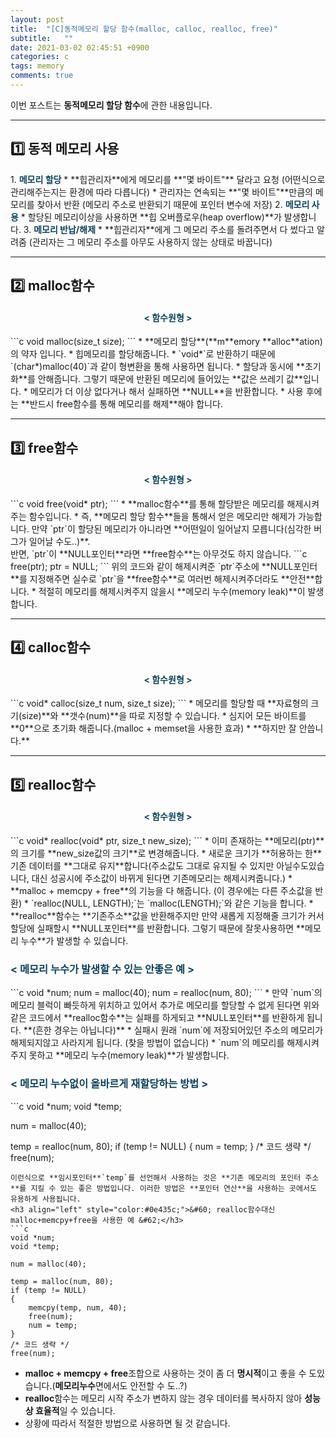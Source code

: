 ```yaml
---
layout: post
title:  "[C]동적메모리 할당 함수(malloc, calloc, realloc, free)"
subtitle:   ""
date: 2021-03-02 02:45:51 +0900
categories: c
tags: memory
comments: true 
---
```


이번 포스트는 **동적메모리 할당 함수**에 관한 내용입니다.

* * *
<h2>1️⃣ 동적 메모리 사용</h2>
1. <b style="color:#0e435c;">메모리 할당</b>
    * **힙관리자**에게 메모리를 **"몇 바이트"** 달라고 요청 (어떤식으로 관리해주는지는 환경에 따라 다릅니다)
    * 관리자는 연속되는 **"몇 바이트"**만큼의 메모리를 찾아서 반환 (메모리 주소로 반환되기 때문에 포인터 변수에 저장)
2. <b style="color:#0e435c;">메모리 사용</b>
    * 할당된 메모리이상을 사용하면 **힙 오버플로우(heap overflow)**가 발생합니다.
3. <b style="color:#0e435c;">메모리 반납/해제</b>
    * **힙관리자**에게 그 메모리 주소를 돌려주면서 다 썼다고 알려줌 (관리자는 그 메모리 주소를 아무도 사용하지 않는 상태로 바꿉니다)

* * *
<h2>2️⃣ malloc함수</h2>
<h4 align="middle" style="color:#0e435c;">&#60; 함수원형 &#62;</h4>
```c
void malloc(size_t size);
```
* **메모리 할당**(**m**emory **alloc**ation)의 약자 입니다.
* 힙메모리를 할당해줍니다.
* `void*`로 반환하기 때문에 `(char*)malloc(40)`과 같이 형변환을 통해 사용하면 됩니다.
* 할당과 동시에 **초기화**를 안해줍니다. 그렇기 때문에 반환된 메모리에 들어있는 **값은 쓰레기 값**입니다.
* 메모리가 더 이상 없다거나 해서 실패하면 **NULL**을 반환합니다.
* 사용 후에는 **반드시 free함수를 통해 메모리를 해제**해야 합니다.



* * *
<h2>3️⃣ free함수</h2>
<h4 align="middle" style="color:#0e435c;">&#60; 함수원형 &#62;</h4>
```c
void free(void* ptr);
```
* **malloc함수**를 통해 할당받은 메모리를 해제시켜주는 함수입니다.
* 즉, **메모리 할당 함수**들을 통해서 얻은 메모리만 해제가 가능합니다. 만약 `ptr`이 할당된 메모리가 아니라면 **어떤일이 일어날지 모릅니다(심각한 버그가 일어날 수도..)**.<br />반면, `ptr`이 **NULL포인터**라면 **free함수**는 아무것도 하지 않습니다.
    ```c
    free(ptr);
    ptr = NULL;
    ```
    위의 코드와 같이 해제시켜준 `ptr`주소에 **NULL포인터**를 지정해주면 실수로 `ptr`을 **free함수**로 여러번 해제시켜주더라도 **안전**합니다.
* 적절히 메모리를 해제시켜주지 않을시 **메모리 누수(memory leak)**이 발생합니다.

* * *
<h2>4️⃣ calloc함수</h2>
<h4 align="middle" style="color:#0e435c;">&#60; 함수원형 &#62;</h4>
```c
void* calloc(size_t num, size_t size);
```
* 메모리를 할당할 때 **자료형의 크기(size)**와 **갯수(num)**을 따로 지정할 수 있습니다.
* 심지어 모든 바이트를 **0**으로 초기화 해줍니다.(malloc + memset을 사용한 효과)
* **하지만 잘 안씁니다.**


* * *
<h2>5️⃣ realloc함수</h2>
<h4 align="middle" style="color:#0e435c;">&#60; 함수원형 &#62;</h4>
```c
void* realloc(void* ptr, size_t new_size);
```
* 이미 존재하는 **메모리(ptr)**의 크기를 **new_size값의 크기**로 변경해줍니다.
* 새로운 크기가 **허용하는 한** 기존 데이터를 **그대로 유지**합니다(주소값도 그대로 유지될 수 있지만 아닐수도있습니다, 대신 성공시에 주소값이 바뀌게 된다면 기존메모리는 해제시켜줍니다.)
* **malloc + memcpy + free**의 기능을 다 해줍니다. (이 경우에는 다른 주소값을 반환)
* `realloc(NULL, LENGTH);`는 `malloc(LENGTH);`와 같은 기능을 합니다.
* **realloc**함수는 **기존주소**값을 반환해주지만 만약 새롭게 지정해줄 크기가 커서 할당에 실패할시 **NULL포인터**를 반환합니다. 그렇기 때문에 잘못사용하면 **메모리 누수**가 발생할 수 있습니다.
<h3 align="left" style="color:#0e435c;">&#60; 메모리 누수가 발생할 수 있는 안좋은 예 &#62;</h3>
```c
void *num;
num = malloc(40);
num = realloc(num, 80);
```
* 만약 `num`의 메모리 블럭이 빠듯하게 위치하고 있어서 추가로 메모리를 할당할 수 없게 된다면 위와같은 코드에서  **realloc함수**는 실패를 하게되고 **NULL포인터**를 반환하게 됩니다. **(흔한 경우는 아닙니다)**
* 실패시 원래 `num`에 저장되어있던 주소의 메모리가 해제되지않고 사라지게 됩니다. (찾을 방법이 없습니다)
* `num`의 메모리를 해제시켜주지 못하고 **메모리 누수(memory leak)**가 발생합니다.
<h3 align="left" style="color:#0e435c;">&#60; 메모리 누수없이 올바르게 재할당하는 방법 &#62;</h3>
```c
void *num;
void *temp;

num = malloc(40);

temp = realloc(num, 80);
if (temp != NULL)
{
    num = temp;
}
/* 코드 생략 */
free(num);
```
이런식으로 **임시포인터**`temp`를 선언해서 사용하는 것은 **기존 메모리의 포인터 주소**를 지킬 수 있는 좋은 방법입니다. 이러한 방법은 **포인터 연산**을 사용하는 곳에서도 유용하게 사용됩니다.
<h3 align="left" style="color:#0e435c;">&#60; realloc함수대신 malloc+memcpy+free을 사용한 예 &#62;</h3>
```c
void *num;
void *temp;

num = malloc(40);

temp = malloc(num, 80);
if (temp != NULL)
{
    memcpy(temp, num, 40);
    free(num);
    num = temp;
}
/* 코드 생략 */
free(num);
```
* **malloc + memcpy + free**조합으로 사용하는 것이 좀 더 **명시적**이고 좋을 수 도있습니다.(**메모리누수**면에서도 안전할 수 도..?)
* **realloc**함수는 메모리 시작 주소가 변하지 않는 경우 데이터를 복사하지 않아 **성능상 효율적**일 수 있습니다.
* 상황에 따라서 적절한 방법으로 사용하면 될 것 같습니다.
